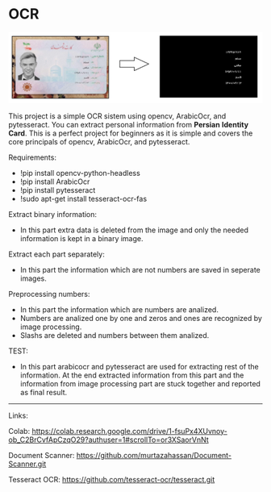 # OCR

![](images/scanned.jpg)

This project is a simple OCR sistem using opencv, ArabicOcr, and pytesseract. You can extract personal information from **Persian** **Identity** **Card**. This is a perfect project for beginners as it is simple and covers the core principals of opencv, ArabicOcr, and pytesseract.

Requirements:

  - !pip install opencv-python-headless
  - !pip install ArabicOcr
  - !pip install pytesseract
  - !sudo apt-get install tesseract-ocr-fas

Extract binary information:

  - In this part extra data is deleted from the image and only the needed information is kept in a binary image.

Extract each part separately:

  - In this part the information which are not numbers are saved in seperate images.
 
Preprocessing numbers:

  - In this part the information which are numbers are analized.
  - Numbers are analized one by one and zeros and ones are recognized by image processing.
  - Slashs are deleted and numbers between them analized.

TEST:
  - In this part arabicocr and pytesseract are used for extracting rest of the information. At the end extracted information from this part and the information from image processing part are stuck together and reported as final result.

***

Links:

Colab: https://colab.research.google.com/drive/1-fsuPx4XUvnoy-ob_C2BrCvfApCzqO29?authuser=1#scrollTo=or3XSaorVnNt

Document Scanner: https://github.com/murtazahassan/Document-Scanner.git

Tesseract OCR: https://github.com/tesseract-ocr/tesseract.git

